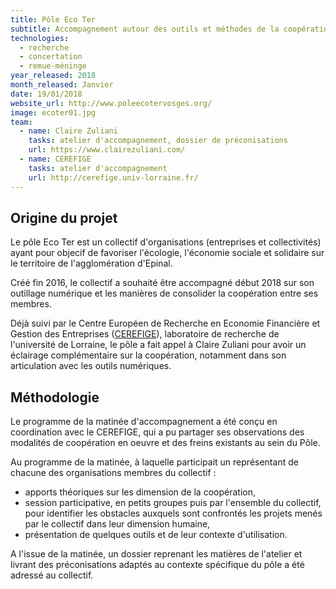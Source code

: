 ```yaml
---
title: Pôle Eco Ter
subtitle: Accompagnement autour des outils et méthodes de la coopération
technologies:
  - recherche
  - concertation
  - remue-méninge
year_released: 2018
month_released: Janvier
date: 19/01/2018
website_url: http://www.poleecotervosges.org/
image: ecoter01.jpg
team:
  - name: Claire Zuliani
    tasks: atelier d'accompagnement, dossier de préconisations
    url: https://www.clairezuliani.com/
  - name: CEREFIGE
    tasks: atelier d'accompagnement
    url: http://cerefige.univ-lorraine.fr/
---
```


## Origine du projet

Le pôle Eco Ter est un collectif d'organisations (entreprises et collectivités) ayant pour objecif de favoriser l'écologie, l'économie sociale et solidaire sur le territoire de l'agglomération d'Epinal.

Créé fin 2016, le collectif a souhaité être accompagné début 2018 sur son outillage numérique et les manières de consolider la coopération entre ses membres.

Déjà suivi par le Centre Européen de Recherche en Economie Financière et Gestion des Entreprises ([CEREFIGE](http://cerefige.univ-lorraine.fr/)), laboratoire de recherche de l'université de Lorraine, le pôle a fait appel à Claire Zuliani pour avoir un éclairage complémentaire sur la coopération, notamment dans son articulation avec les outils numériques.

## Méthodologie

Le programme de la matinée d'accompagnement a été conçu en coordination avec le CEREFIGE, qui a pu partager ses observations des modalités de coopération en oeuvre et des freins existants au sein du Pôle.

Au programme de la matinée, à laquelle participait un représentant de chacune des organisations membres du collectif : 
- apports théoriques sur les dimension de la coopération,
- session participative, en petits groupes puis par l'ensemble du collectif, pour identifier les obstacles auxquels sont confrontés les projets menés par le collectif dans leur dimension humaine,
- présentation de quelques outils et de leur contexte d'utilisation.

A l'issue de la matinée, un dossier reprenant les matières de l'atelier et livrant des préconisations adaptés au contexte spécifique du pôle a été adressé au collectif.